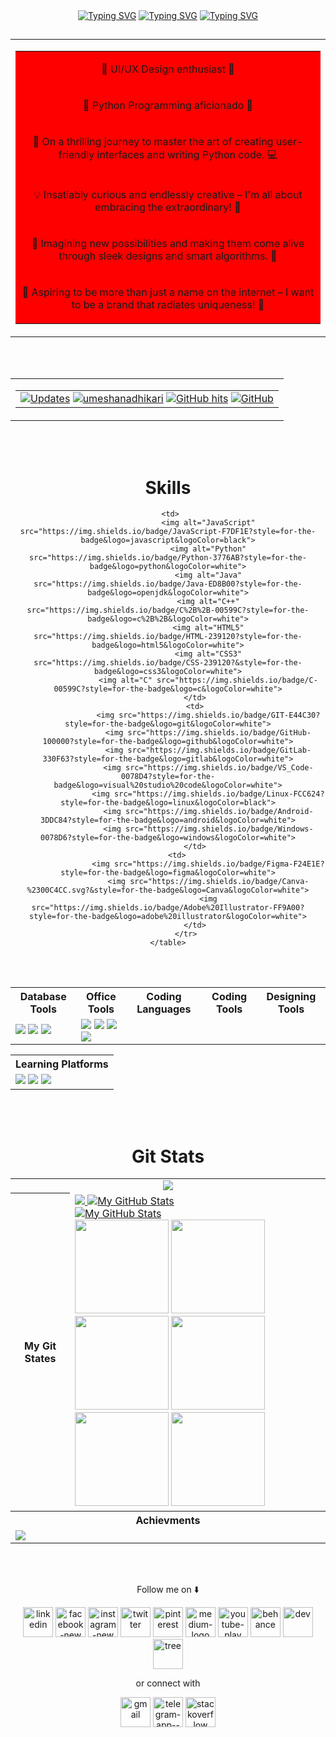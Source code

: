 <div align="center">
<a href="https://git.io/typing-svg"><img src="https://readme-typing-svg.demolab.com?font=Fira+Code&weight=700&size=56&duration=3000&pause=3000&color=FF0000&center=true&multiline=true&random=false&width=1440&height=80&lines=Hi%2C+I'm+Umeshan Chanuka+👋" alt="Typing SVG" /></a>
<a href="https://git.io/typing-svg"><img src="https://readme-typing-svg.demolab.com?font=Fira+Code&weight=700&size=56&duration=3500&pause=2000&color=C0C0C0&center=true&multiline=true&random=false&width=1440&height=80&lines=I'm+the+Student+at+University+of+Moratuwa" alt="Typing SVG" /></a>
<a href="https://git.io/typing-svg"><img src="https://readme-typing-svg.demolab.com?font=Fira+Code&weight=700&size=56&duration=3200&pause=2000&color=077FFB&center=true&multiline=true&random=false&width=1440&height=80&lines=It%E2%80%99s+great+to+meet+you!+%F0%9F%A4%A9" alt="Typing SVG" /></a>

##  

<table align="center">
    <tr>
        <td>
            <table bgcolor="red" align="center">
                <tr><td align="center"><p>🎨 UI/UX Design enthusiast 🎨</p></td></tr>
                <tr><td align="center"><p>🐍 Python Programming aficionado 🐍</p></td></tr>
                <tr><td align="center"><p>🚀 On a thrilling journey to master the art of creating user-friendly interfaces and writing Python code. 💻</p></td></tr>
                <tr><td align="center"><p>💡 Insatiably curious and endlessly creative – I'm all about embracing the extraordinary! 🌟</p></td></tr>
                <tr><td align="center"><p>🔮 Imagining new possibilities and making them come alive through sleek designs and smart algorithms. 🌈</p></td></tr>
                <tr><td align="center"><p>🌟 Aspiring to be more than just a name on the internet – I want to be a brand that radiates uniqueness! 🚀</p></td></tr>
            </table>
        </td>
    </tr>
</table>

<br><br>

<table align="center">
    <tr>
        <td>
            <table align="center">
                <tr>
                    <td align="center">
                        <a href="https://github.com/umeshanadhikari?tab=followers" target="_blank"><img alt="Updates" src="https://img.shields.io/badge/--000000?style=flat-square&logo=RSS&logoColor=white"></a>
                        <a href="https://github.com/umeshanadhikari" target="_blank"><img alt="umeshanadhikari" src="https://badges.pufler.dev/visits/umeshanadhikari/umeshanadhikari?logo=GitHub&label=visits&color=success&logoColor=white&style=flat-square"/></a>
                        <a href="https://github.com/umeshanadhikari/umeshanadhikari" target="_blank"><img alt="GitHub hits" src="https://img.shields.io/github/last-commit/umeshanadhikari/umeshanadhikari?label=profile%20updated&style=flat-square"></a>
                        <a href="https://github.com/umeshanadhikari" target="_blank"><img alt="GitHub" src="https://img.shields.io/github/followers/umeshanadhikari?label=Follow&style=social"></a>
                    </td>
                </tr>
            </table>
        </td>
    </tr>
</table>

<br><br>
<h1>Skills</h1>

<div align="center">
    <table>
            <th>Database Tools</th>
            <th>Office Tools</th>
            <th>Coding Languages</th>
            <th>Coding Tools</th>
            <th>Designing Tools</th>
            <tr>
                <td>
                      <img src="https://img.shields.io/badge/MongoDB-4EA94B?style=for-the-badge&logo=mongodb&logoColor=white">
                      <img src="https://img.shields.io/badge/MySQL-00000F?style=for-the-badge&logo=mysql&logoColor=white">
                      <img src="https://img.shields.io/badge/Access-A4373A?style=for-the-badge&logo=microsoft-access&logoColor=white">
                </td>
                <td>
                      <img src="https://img.shields.io/badge/Excel-217346?style=for-the-badge&logo=microsoft-excel&logoColor=white">
                      <img src="https://img.shields.io/badge/PowerPoint-B7472A?style=for-the-badge&logo=microsoft-powerpoint&logoColor=white">
                      <img src="https://img.shields.io/badge/Word-2B579A?style=for-the-badge&logo=microsoft-word&logoColor=white">
                      <img src="https://img.shields.io/badge/Office-D83B01?style=for-the-badge&logo=microsoft-office&logoColor=white">
                </td>
                
                <td>           
                      <img alt="JavaScript" src="https://img.shields.io/badge/JavaScript-F7DF1E?style=for-the-badge&logo=javascript&logoColor=black">
                      <img alt="Python" src="https://img.shields.io/badge/Python-3776AB?style=for-the-badge&logo=python&logoColor=white">
                      <img alt="Java" src="https://img.shields.io/badge/Java-ED8B00?style=for-the-badge&logo=openjdk&logoColor=white">
                      <img alt="C++" src="https://img.shields.io/badge/C%2B%2B-00599C?style=for-the-badge&logo=c%2B%2B&logoColor=white">
                      <img alt="HTML5" src="https://img.shields.io/badge/HTML-239120?style=for-the-badge&logo=html5&logoColor=white">
                      <img alt="CSS3" src="https://img.shields.io/badge/CSS-239120?&style=for-the-badge&logo=css3&logoColor=white">
                      <img alt="C" src="https://img.shields.io/badge/C-00599C?style=for-the-badge&logo=c&logoColor=white">
                </td>
                <td>
                      <img src="https://img.shields.io/badge/GIT-E44C30?style=for-the-badge&logo=git&logoColor=white">
                      <img src="https://img.shields.io/badge/GitHub-100000?style=for-the-badge&logo=github&logoColor=white">
                      <img src="https://img.shields.io/badge/GitLab-330F63?style=for-the-badge&logo=gitlab&logoColor=white">
                      <img src="https://img.shields.io/badge/VS_Code-0078D4?style=for-the-badge&logo=visual%20studio%20code&logoColor=white">
                      <img src="https://img.shields.io/badge/Linux-FCC624?style=for-the-badge&logo=linux&logoColor=black">
                      <img src="https://img.shields.io/badge/Android-3DDC84?style=for-the-badge&logo=android&logoColor=white">
                      <img src="https://img.shields.io/badge/Windows-0078D6?style=for-the-badge&logo=windows&logoColor=white">
                </td>
                <td>        
                      <img src="https://img.shields.io/badge/Figma-F24E1E?style=for-the-badge&logo=figma&logoColor=white">
                      <img src="https://img.shields.io/badge/Canva-%2300C4CC.svg?&style=for-the-badge&logo=Canva&logoColor=white">
                      <img src="https://img.shields.io/badge/Adobe%20Illustrator-FF9A00?style=for-the-badge&logo=adobe%20illustrator&logoColor=white">
                </td>
            </tr>
    </table>
</div>

<br><br>

<table align="center">
    <tr>
        <th>Learning Platforms</th>
    </tr>
    <tr>
        <td>
            <img src="https://img.shields.io/badge/Coursera-0056D2?style=for-the-badge&logo=Coursera&logoColor=white">
            <img src="https://img.shields.io/badge/Udemy-EC5252?style=for-the-badge&logo=Udemy&logoColor=white">
            <img src="https://img.shields.io/badge/-Sololearn-3a464b?style=for-the-badge&logo=Sololearn&logoColor=white">
        </td>
    </tr>
    
</table>

<br><br>
<h1>Git Stats</h1>

<table>
    <tr>
        <td align="center" colspan="4">
            <a href="https://github.com/ahzem/github-profile-trophy"><img src="https://github-profile-trophy.vercel.app/?username=ahzem&theme=tokyonight&row=1&column=6"></a>
        </td>
    </tr>
    <tr>
        <th colspan="3">My Git States</th>
        <td>
            <a href="https://github.com/ahzem#gh-dark-mode-only">
                <img src="https://github-readme-streak-stats.herokuapp.com/?user=ahzem&theme=tokyonight"/>
            </a>
            <a href="https://github.com/ahzem">
                <img src="https://github-readme-stats.vercel.app/api?username=ahzem&theme=tokyonight" alt="My GitHub Stats"/>
            </a><br>
            <a href="https://github.com/ahzem#gh-dark-mode-only">
                <img src="https://github-readme-stats.vercel.app/api/top-langs/?username=ahzem&theme=tokyonight" alt="My GitHub Stats"/>
            </a><br>
            <img width="150" height="150" src="https://github.githubassets.com/assets/profile-joined-github-dark-6369d0efb8b9.svg">
            <img width="150" height="150" src="https://github.githubassets.com/assets/profile-first-repo-dark-25579720acb4.svg">
            <img width="150" height="150" src="https://github.githubassets.com/assets/profile-first-pr-dark-bc160471dcac.svg">
            <img width="150" height="150" src="https://github.githubassets.com/assets/profile-first-issue-dark-b8dbb02687b2.svg"><br>
            <img width="150" height="150" src="https://github.githubassets.com/images/modules/profile/achievements/pull-shark-default.png">
            <img width="150" height="150" src="https://github.githubassets.com/images/modules/profile/achievements/quickdraw-default.png">
        </td>
    </tr>
    <th colspan="4">
        Achievments
    </th>
    <tr>
        <td colspan="4">
        <a href="https://holopin.io/@ahzem"><img src="https://holopin.me/ahzem"></a>
        </td>  
    </tr>
</table>
<br><br>


<p align="center">Follow me on ⬇️ </p>

<div align="center">
    <a href="https://www.linkedin.com/in/Ahzem/" target="_blank" class="follow-button"><img width="48" height="48" src="https://img.icons8.com/fluency/48/linkedin.png" alt="linkedin"></a>
    <a href="https://www.facebook.com/mfm.ahzem"><img width="48" height="48" src="https://img.icons8.com/fluency/48/facebook-new.png" alt="facebook-new"/></a>
    <a href="https://www.instagram.com/_ahzem_" target="_blank"><img width="48" height="48" src="https://img.icons8.com/fluency/48/instagram-new.png" alt="instagram-new"/></a>
    <a href="https://twitter.com/intent/follow?screen_name=_ahzem_" target="_blank"><img width="48" height="48" src="https://img.icons8.com/fluency/48/twitter.png" alt="twitter"/></a>
    <a href="https://www.pinterest.com/ahzem1422/" target="_blank"><img width="48" height="48" src="https://img.icons8.com/fluency/48/pinterest.png" alt="pinterest"/></a>
    <a href="https://medium.com/@ahzem" target="_blank"><img width="48" height="48" src="https://img.icons8.com/color/48/000000/medium-logo.png" alt="medium-logo"/></a>
    <a href="https://www.youtube.com/@ahzemkingster" target="_blank"><img width="48" height="48" src="https://img.icons8.com/color/48/000000/youtube-play.png" alt="youtube-play"/></a>
    <a href="https://www.behance.net/ahzem" target="_blank"><img width="48" height="48" src="https://img.icons8.com/color/48/000000/behance.png" alt="behance"/></a>
    <a href="https://dev.to/ahzem" target="_blank"><img width="48" height="48" src="https://img.icons8.com/windows/32/000000/dev.png" alt="dev"/></a>
    <a href="https://tree-nation.com/trees/view/5253803" target="_blank"><img width="48" height="48" src="https://growtrees.b-cdn.net/images/treenation3.png" alt="tree"/></a>
</div>

<p align="center"> or connect with </p>

<div align="center">
    <a href="mailto:ahzemkingster1422@gmail.com" target="_blank"><img width="48" height="48" src="https://img.icons8.com/color/48/000000/gmail.png" alt="gmail"/></a>
    <a href="https://t.me/mfm_ahzem" target="_blank"><img width="48" height="48" src="https://img.icons8.com/color/48/000000/telegram-app--v1.png" alt="telegram-app--v1"/></a>
    <a href="https://stackoverflow.com/users/21335921/ahzem?tab=profile" target="_blank"><img width="48" height="48" src="https://img.icons8.com/color/48/000000/stackoverflow.png" alt="stackoverflow"/></a>
</div>

